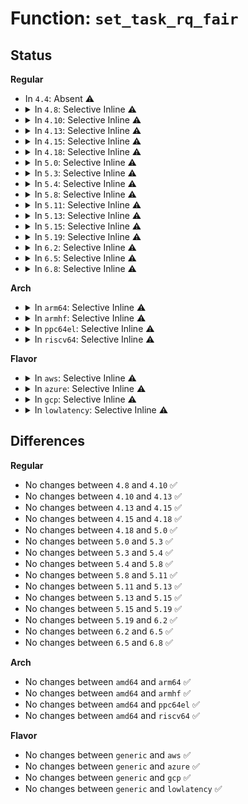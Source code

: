 # Function: <code>set_task_rq_fair</code>

## Status
<b>Regular</b>
<ul>
<li>
In <code>4.4</code>: Absent ⚠️
</li>
<li>
<details>
<summary>In <code>4.8</code>: Selective Inline ⚠️</summary>

```c
void set_task_rq_fair(struct sched_entity *se, struct cfs_rq *prev, struct cfs_rq *next);
```

**Collision:** Unique Global

**Inline:** Selective

**Transformation:** False

**Instances:**

```
In kernel/sched/fair.c (ffffffff810bf110)
Location: kernel/sched/fair.c:2831
Inline: True
Direct callers:
  - kernel/sched/core.c:init_idle
  - kernel/sched/core.c:wake_up_new_task
  - kernel/sched/core.c:sched_fork
  - kernel/sched/core.c:set_task_cpu
  - kernel/sched/fair.c:task_change_group_fair
  - kernel/sched/fair.c:task_change_group_fair
```
**Symbols:**

```
ffffffff810bf110-ffffffff810bf299: set_task_rq_fair (STB_GLOBAL)
```
</details>
</li>
<li>
<details>
<summary>In <code>4.10</code>: Selective Inline ⚠️</summary>

```c
void set_task_rq_fair(struct sched_entity *se, struct cfs_rq *prev, struct cfs_rq *next);
```

**Collision:** Unique Global

**Inline:** Selective

**Transformation:** False

**Instances:**

```
In kernel/sched/fair.c (ffffffff810c4590)
Location: kernel/sched/fair.c:2995
Inline: True
Direct callers:
  - kernel/sched/core.c:init_idle
  - kernel/sched/core.c:wake_up_new_task
  - kernel/sched/core.c:sched_fork
  - kernel/sched/core.c:set_task_cpu
```
**Symbols:**

```
ffffffff810c4590-ffffffff810c4719: set_task_rq_fair (STB_GLOBAL)
```
</details>
</li>
<li>
<details>
<summary>In <code>4.13</code>: Selective Inline ⚠️</summary>

```c
void set_task_rq_fair(struct sched_entity *se, struct cfs_rq *prev, struct cfs_rq *next);
```

**Collision:** Unique Global

**Inline:** Selective

**Transformation:** False

**Instances:**

```
In kernel/sched/fair.c (ffffffff810bedc0)
Location: kernel/sched/fair.c:3072
Inline: True
Direct callers:
  - kernel/sched/core.c:init_idle
  - kernel/sched/core.c:wake_up_new_task
  - kernel/sched/core.c:sched_fork
  - kernel/sched/core.c:set_task_cpu
```
**Symbols:**

```
ffffffff810bedc0-ffffffff810bee01: set_task_rq_fair (STB_GLOBAL)
```
</details>
</li>
<li>
<details>
<summary>In <code>4.15</code>: Selective Inline ⚠️</summary>

```c
void set_task_rq_fair(struct sched_entity *se, struct cfs_rq *prev, struct cfs_rq *next);
```

**Collision:** Unique Global

**Inline:** Selective

**Transformation:** False

**Instances:**

```
In kernel/sched/fair.c (ffffffff810c65a0)
Location: kernel/sched/fair.c:3361
Inline: True
Direct callers:
  - kernel/sched/core.c:init_idle
  - kernel/sched/core.c:wake_up_new_task
  - kernel/sched/core.c:sched_fork
  - kernel/sched/core.c:set_task_cpu
```
**Symbols:**

```
ffffffff810c65a0-ffffffff810c65e4: set_task_rq_fair (STB_GLOBAL)
```
</details>
</li>
<li>
<details>
<summary>In <code>4.18</code>: Selective Inline ⚠️</summary>

```c
void set_task_rq_fair(struct sched_entity *se, struct cfs_rq *prev, struct cfs_rq *next);
```

**Collision:** Unique Global

**Inline:** Selective

**Transformation:** False

**Instances:**

```
In kernel/sched/fair.c (ffffffff810ce470)
Location: kernel/sched/fair.c:3412
Inline: True
Direct callers:
  - kernel/sched/core.c:init_idle
  - kernel/sched/core.c:wake_up_new_task
  - kernel/sched/core.c:sched_fork
  - kernel/sched/core.c:set_task_cpu
```
**Symbols:**

```
ffffffff810ce470-ffffffff810ce4b5: set_task_rq_fair (STB_GLOBAL)
```
</details>
</li>
<li>
<details>
<summary>In <code>5.0</code>: Selective Inline ⚠️</summary>

```c
void set_task_rq_fair(struct sched_entity *se, struct cfs_rq *prev, struct cfs_rq *next);
```

**Collision:** Unique Global

**Inline:** Selective

**Transformation:** False

**Instances:**

```
In kernel/sched/fair.c (ffffffff810d7960)
Location: kernel/sched/fair.c:3085
Inline: True
Direct callers:
  - kernel/sched/core.c:init_idle
  - kernel/sched/core.c:wake_up_new_task
  - kernel/sched/core.c:sched_fork
  - kernel/sched/core.c:set_task_cpu
```
**Symbols:**

```
ffffffff810d7960-ffffffff810d79b5: set_task_rq_fair (STB_GLOBAL)
```
</details>
</li>
<li>
<details>
<summary>In <code>5.3</code>: Selective Inline ⚠️</summary>

```c
void set_task_rq_fair(struct sched_entity *se, struct cfs_rq *prev, struct cfs_rq *next);
```

**Collision:** Unique Global

**Inline:** Selective

**Transformation:** False

**Instances:**

```
In kernel/sched/fair.c (ffffffff810deda0)
Location: kernel/sched/fair.c:3170
Inline: True
Direct callers:
  - kernel/sched/core.c:init_idle
  - kernel/sched/core.c:wake_up_new_task
  - kernel/sched/core.c:sched_fork
  - kernel/sched/core.c:set_task_cpu
```
**Symbols:**

```
ffffffff810deda0-ffffffff810dede6: set_task_rq_fair (STB_GLOBAL)
```
</details>
</li>
<li>
<details>
<summary>In <code>5.4</code>: Selective Inline ⚠️</summary>

```c
void set_task_rq_fair(struct sched_entity *se, struct cfs_rq *prev, struct cfs_rq *next);
```

**Collision:** Unique Global

**Inline:** Selective

**Transformation:** False

**Instances:**

```
In kernel/sched/fair.c (ffffffff810e9490)
Location: kernel/sched/fair.c:3170
Inline: True
Direct callers:
  - kernel/sched/core.c:init_idle
  - kernel/sched/core.c:wake_up_new_task
  - kernel/sched/core.c:sched_fork
  - kernel/sched/core.c:set_task_cpu
```
**Symbols:**

```
ffffffff810e9490-ffffffff810e94d6: set_task_rq_fair (STB_GLOBAL)
```
</details>
</li>
<li>
<details>
<summary>In <code>5.8</code>: Selective Inline ⚠️</summary>

```c
void set_task_rq_fair(struct sched_entity *se, struct cfs_rq *prev, struct cfs_rq *next);
```

**Collision:** Unique Global

**Inline:** Selective

**Transformation:** False

**Instances:**

```
In kernel/sched/fair.c (ffffffff810eddd5)
Location: kernel/sched/fair.c:3326
Inline: True
Inline callers:
  - kernel/sched/fair.c:task_change_group_fair
  - kernel/sched/fair.c:task_change_group_fair
  - kernel/sched/fair.c:task_change_group_fair
  - kernel/sched/fair.c:task_change_group_fair
Direct callers:
  - kernel/sched/core.c:init_idle
  - kernel/sched/core.c:wake_up_new_task
  - kernel/sched/core.c:sched_fork
  - kernel/sched/core.c:set_task_cpu
```
**Symbols:**

```
ffffffff810f3a00-ffffffff810f3a46: set_task_rq_fair (STB_GLOBAL)
```
</details>
</li>
<li>
<details>
<summary>In <code>5.11</code>: Selective Inline ⚠️</summary>

```c
void set_task_rq_fair(struct sched_entity *se, struct cfs_rq *prev, struct cfs_rq *next);
```

**Collision:** Unique Global

**Inline:** Selective

**Transformation:** False

**Instances:**

```
In kernel/sched/fair.c (ffffffff810ebbf5)
Location: kernel/sched/fair.c:3339
Inline: True
Inline callers:
  - kernel/sched/fair.c:task_change_group_fair
  - kernel/sched/fair.c:task_change_group_fair
  - kernel/sched/fair.c:task_change_group_fair
  - kernel/sched/fair.c:task_change_group_fair
Direct callers:
  - kernel/sched/core.c:init_idle
  - kernel/sched/core.c:wake_up_new_task
  - kernel/sched/core.c:sched_fork
  - kernel/sched/core.c:set_task_cpu
```
**Symbols:**

```
ffffffff810f1c40-ffffffff810f1c86: set_task_rq_fair (STB_GLOBAL)
```
</details>
</li>
<li>
<details>
<summary>In <code>5.13</code>: Selective Inline ⚠️</summary>

```c
void set_task_rq_fair(struct sched_entity *se, struct cfs_rq *prev, struct cfs_rq *next);
```

**Collision:** Unique Global

**Inline:** Selective

**Transformation:** False

**Instances:**

```
In kernel/sched/fair.c (ffffffff810ed755)
Location: kernel/sched/fair.c:3382
Inline: True
Inline callers:
  - kernel/sched/fair.c:task_change_group_fair
  - kernel/sched/fair.c:task_change_group_fair
  - kernel/sched/fair.c:task_change_group_fair
  - kernel/sched/fair.c:task_change_group_fair
Direct callers:
  - kernel/sched/core.c:wake_up_new_task
  - kernel/sched/core.c:sched_fork
  - kernel/sched/core.c:set_task_cpu
```
**Symbols:**

```
ffffffff810f3f20-ffffffff810f3f66: set_task_rq_fair (STB_GLOBAL)
```
</details>
</li>
<li>
<details>
<summary>In <code>5.15</code>: Selective Inline ⚠️</summary>

```c
void set_task_rq_fair(struct sched_entity *se, struct cfs_rq *prev, struct cfs_rq *next);
```

**Collision:** Unique Global

**Inline:** Selective

**Transformation:** False

**Instances:**

```
In kernel/sched/fair.c (ffffffff81106465)
Location: kernel/sched/fair.c:3381
Inline: True
Inline callers:
  - kernel/sched/fair.c:task_change_group_fair
  - kernel/sched/fair.c:task_change_group_fair
  - kernel/sched/fair.c:task_change_group_fair
  - kernel/sched/fair.c:task_change_group_fair
Direct callers:
  - kernel/sched/core.c:wake_up_new_task
  - kernel/sched/core.c:sched_cgroup_fork
  - kernel/sched/core.c:set_task_cpu
```
**Symbols:**

```
ffffffff8110d870-ffffffff8110d8b3: set_task_rq_fair (STB_GLOBAL)
```
</details>
</li>
<li>
<details>
<summary>In <code>5.19</code>: Selective Inline ⚠️</summary>

```c
void set_task_rq_fair(struct sched_entity *se, struct cfs_rq *prev, struct cfs_rq *next);
```

**Collision:** Unique Global

**Inline:** Selective

**Transformation:** False

**Instances:**

```
In kernel/sched/fair.c (ffffffff81122b24)
Location: kernel/sched/fair.c:3408
Inline: True
Inline callers:
  - kernel/sched/fair.c:task_change_group_fair
  - kernel/sched/fair.c:task_change_group_fair
  - kernel/sched/fair.c:task_change_group_fair
  - kernel/sched/fair.c:task_change_group_fair
Direct callers:
  - kernel/sched/core.c:wake_up_new_task
  - kernel/sched/core.c:sched_cgroup_fork
  - kernel/sched/core.c:set_task_cpu
```
**Symbols:**

```
ffffffff81129500-ffffffff8112955b: set_task_rq_fair (STB_GLOBAL)
```
</details>
</li>
<li>
<details>
<summary>In <code>6.2</code>: Selective Inline ⚠️</summary>

```c
void set_task_rq_fair(struct sched_entity *se, struct cfs_rq *prev, struct cfs_rq *next);
```

**Collision:** Unique Global

**Inline:** Selective

**Transformation:** False

**Instances:**

```
In kernel/sched/fair.c (ffffffff8114a970)
Location: kernel/sched/fair.c:3629
Inline: True
Direct callers:
  - kernel/sched/core.c:sched_move_task
  - kernel/sched/core.c:init_idle
  - kernel/sched/core.c:wake_up_new_task
  - kernel/sched/core.c:sched_cgroup_fork
  - kernel/sched/core.c:set_task_cpu
```
**Symbols:**

```
ffffffff81152fb0-ffffffff8115300b: set_task_rq_fair (STB_GLOBAL)
```
</details>
</li>
<li>
<details>
<summary>In <code>6.5</code>: Selective Inline ⚠️</summary>

```c
void set_task_rq_fair(struct sched_entity *se, struct cfs_rq *prev, struct cfs_rq *next);
```

**Collision:** Unique Global

**Inline:** Selective

**Transformation:** False

**Instances:**

```
In kernel/sched/fair.c (ffffffff8115c6f0)
Location: kernel/sched/fair.c:3686
Inline: True
Direct callers:
  - kernel/sched/core.c:sched_move_task
  - kernel/sched/core.c:init_idle
  - kernel/sched/core.c:wake_up_new_task
  - kernel/sched/core.c:sched_cgroup_fork
  - kernel/sched/core.c:set_task_cpu
```
**Symbols:**

```
ffffffff81162860-ffffffff811628bb: set_task_rq_fair (STB_GLOBAL)
```
</details>
</li>
<li>
<details>
<summary>In <code>6.8</code>: Selective Inline ⚠️</summary>

```c
void set_task_rq_fair(struct sched_entity *se, struct cfs_rq *prev, struct cfs_rq *next);
```

**Collision:** Unique Global

**Inline:** Selective

**Transformation:** False

**Instances:**

```
In kernel/sched/fair.c (ffffffff811669c0)
Location: kernel/sched/fair.c:4171
Inline: True
Direct callers:
  - kernel/sched/core.c:sched_move_task
  - kernel/sched/core.c:init_idle
  - kernel/sched/core.c:wake_up_new_task
  - kernel/sched/core.c:sched_cgroup_fork
  - kernel/sched/core.c:set_task_cpu
```
**Symbols:**

```
ffffffff8116f330-ffffffff8116f38b: set_task_rq_fair (STB_GLOBAL)
```
</details>
</li>
</ul>
<b>Arch</b>
<ul>
<li>
<details>
<summary>In <code>arm64</code>: Selective Inline ⚠️</summary>

```c
void set_task_rq_fair(struct sched_entity *se, struct cfs_rq *prev, struct cfs_rq *next);
```

**Collision:** Unique Global

**Inline:** Selective

**Transformation:** False

**Instances:**

```
In kernel/sched/fair.c (ffff800010149348)
Location: kernel/sched/fair.c:3170
Inline: True
Direct callers:
  - kernel/sched/core.c:init_idle
  - kernel/sched/core.c:wake_up_new_task
  - kernel/sched/core.c:sched_fork
  - kernel/sched/core.c:set_task_cpu
```
**Symbols:**

```
ffff800010149348-ffff8000101493b4: set_task_rq_fair (STB_GLOBAL)
```
</details>
</li>
<li>
<details>
<summary>In <code>armhf</code>: Selective Inline ⚠️</summary>

```c
void set_task_rq_fair(struct sched_entity *se, struct cfs_rq *prev, struct cfs_rq *next);
```

**Collision:** Unique Global

**Inline:** Selective

**Transformation:** False

**Instances:**

```
In kernel/sched/fair.c (c0397088)
Location: kernel/sched/fair.c:3170
Inline: True
Direct callers:
  - kernel/sched/core.c:init_idle
  - kernel/sched/core.c:wake_up_new_task
  - kernel/sched/core.c:sched_fork
  - kernel/sched/core.c:set_task_cpu
  - kernel/sched/fair.c:task_change_group_fair
  - kernel/sched/fair.c:task_change_group_fair
```
**Symbols:**

```
c0397088-c0397158: set_task_rq_fair (STB_GLOBAL)
```
</details>
</li>
<li>
<details>
<summary>In <code>ppc64el</code>: Selective Inline ⚠️</summary>

```c
void set_task_rq_fair(struct sched_entity *se, struct cfs_rq *prev, struct cfs_rq *next);
```

**Collision:** Unique Global

**Inline:** Selective

**Transformation:** False

**Instances:**

```
In kernel/sched/fair.c (c00000000019b200)
Location: kernel/sched/fair.c:3170
Inline: True
Direct callers:
  - kernel/sched/core.c:init_idle
  - kernel/sched/core.c:wake_up_new_task
  - kernel/sched/core.c:sched_fork
  - kernel/sched/core.c:set_task_cpu
```
**Symbols:**

```
c00000000019b200-c00000000019b274: set_task_rq_fair (STB_GLOBAL)
```
</details>
</li>
<li>
<details>
<summary>In <code>riscv64</code>: Selective Inline ⚠️</summary>

```c
void set_task_rq_fair(struct sched_entity *se, struct cfs_rq *prev, struct cfs_rq *next);
```

**Collision:** Unique Global

**Inline:** Selective

**Transformation:** False

**Instances:**

```
In kernel/sched/fair.c (ffffffe0000f32be)
Location: kernel/sched/fair.c:3170
Inline: True
Direct callers:
  - kernel/sched/core.c:init_idle
  - kernel/sched/core.c:wake_up_new_task
  - kernel/sched/core.c:sched_fork
  - kernel/sched/core.c:set_task_cpu
```
**Symbols:**

```
ffffffe0000f32be-ffffffe0000f330a: set_task_rq_fair (STB_GLOBAL)
```
</details>
</li>
</ul>
<b>Flavor</b>
<ul>
<li>
<details>
<summary>In <code>aws</code>: Selective Inline ⚠️</summary>

```c
void set_task_rq_fair(struct sched_entity *se, struct cfs_rq *prev, struct cfs_rq *next);
```

**Collision:** Unique Global

**Inline:** Selective

**Transformation:** False

**Instances:**

```
In kernel/sched/fair.c (ffffffff810e3640)
Location: kernel/sched/fair.c:3170
Inline: True
Direct callers:
  - kernel/sched/core.c:init_idle
  - kernel/sched/core.c:wake_up_new_task
  - kernel/sched/core.c:sched_fork
  - kernel/sched/core.c:set_task_cpu
```
**Symbols:**

```
ffffffff810e3640-ffffffff810e3686: set_task_rq_fair (STB_GLOBAL)
```
</details>
</li>
<li>
<details>
<summary>In <code>azure</code>: Selective Inline ⚠️</summary>

```c
void set_task_rq_fair(struct sched_entity *se, struct cfs_rq *prev, struct cfs_rq *next);
```

**Collision:** Unique Global

**Inline:** Selective

**Transformation:** False

**Instances:**

```
In kernel/sched/fair.c (ffffffff810d2740)
Location: kernel/sched/fair.c:3170
Inline: True
Direct callers:
  - kernel/sched/core.c:init_idle
  - kernel/sched/core.c:wake_up_new_task
  - kernel/sched/core.c:sched_fork
  - kernel/sched/core.c:set_task_cpu
```
**Symbols:**

```
ffffffff810d2740-ffffffff810d2786: set_task_rq_fair (STB_GLOBAL)
```
</details>
</li>
<li>
<details>
<summary>In <code>gcp</code>: Selective Inline ⚠️</summary>

```c
void set_task_rq_fair(struct sched_entity *se, struct cfs_rq *prev, struct cfs_rq *next);
```

**Collision:** Unique Global

**Inline:** Selective

**Transformation:** False

**Instances:**

```
In kernel/sched/fair.c (ffffffff810df9c0)
Location: kernel/sched/fair.c:3170
Inline: True
Direct callers:
  - kernel/sched/core.c:init_idle
  - kernel/sched/core.c:wake_up_new_task
  - kernel/sched/core.c:sched_fork
  - kernel/sched/core.c:set_task_cpu
```
**Symbols:**

```
ffffffff810df9c0-ffffffff810dfa06: set_task_rq_fair (STB_GLOBAL)
```
</details>
</li>
<li>
<details>
<summary>In <code>lowlatency</code>: Selective Inline ⚠️</summary>

```c
void set_task_rq_fair(struct sched_entity *se, struct cfs_rq *prev, struct cfs_rq *next);
```

**Collision:** Unique Global

**Inline:** Selective

**Transformation:** False

**Instances:**

```
In kernel/sched/fair.c (ffffffff810eb590)
Location: kernel/sched/fair.c:3170
Inline: True
Direct callers:
  - kernel/sched/core.c:init_idle
  - kernel/sched/core.c:wake_up_new_task
  - kernel/sched/core.c:sched_fork
  - kernel/sched/core.c:set_task_cpu
```
**Symbols:**

```
ffffffff810eb590-ffffffff810eb5d6: set_task_rq_fair (STB_GLOBAL)
```
</details>
</li>
</ul>

## Differences
<b>Regular</b>
<ul>
<li>
No changes between <code>4.8</code> and <code>4.10</code> ✅
</li>
<li>
No changes between <code>4.10</code> and <code>4.13</code> ✅
</li>
<li>
No changes between <code>4.13</code> and <code>4.15</code> ✅
</li>
<li>
No changes between <code>4.15</code> and <code>4.18</code> ✅
</li>
<li>
No changes between <code>4.18</code> and <code>5.0</code> ✅
</li>
<li>
No changes between <code>5.0</code> and <code>5.3</code> ✅
</li>
<li>
No changes between <code>5.3</code> and <code>5.4</code> ✅
</li>
<li>
No changes between <code>5.4</code> and <code>5.8</code> ✅
</li>
<li>
No changes between <code>5.8</code> and <code>5.11</code> ✅
</li>
<li>
No changes between <code>5.11</code> and <code>5.13</code> ✅
</li>
<li>
No changes between <code>5.13</code> and <code>5.15</code> ✅
</li>
<li>
No changes between <code>5.15</code> and <code>5.19</code> ✅
</li>
<li>
No changes between <code>5.19</code> and <code>6.2</code> ✅
</li>
<li>
No changes between <code>6.2</code> and <code>6.5</code> ✅
</li>
<li>
No changes between <code>6.5</code> and <code>6.8</code> ✅
</li>
</ul>
<b>Arch</b>
<ul>
<li>
No changes between <code>amd64</code> and <code>arm64</code> ✅
</li>
<li>
No changes between <code>amd64</code> and <code>armhf</code> ✅
</li>
<li>
No changes between <code>amd64</code> and <code>ppc64el</code> ✅
</li>
<li>
No changes between <code>amd64</code> and <code>riscv64</code> ✅
</li>
</ul>
<b>Flavor</b>
<ul>
<li>
No changes between <code>generic</code> and <code>aws</code> ✅
</li>
<li>
No changes between <code>generic</code> and <code>azure</code> ✅
</li>
<li>
No changes between <code>generic</code> and <code>gcp</code> ✅
</li>
<li>
No changes between <code>generic</code> and <code>lowlatency</code> ✅
</li>
</ul>
